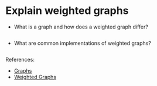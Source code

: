 # Explain weighted graphs

- What is a graph and how does a weighted graph differ?

  ```text

  ```

- What are common implementations of weighted graphs?

  ```text

  ```



References:

- [Graphs](https://www.geeksforgeeks.org/graph-and-its-representations/)
- [Weighted Graphs](https://www.tutorialspoint.com/weighted-graph-representation-in-data-structure)
